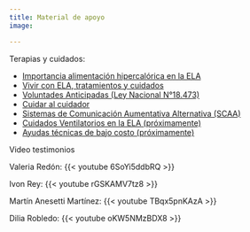 ```yaml
---
title: Material de apoyo
image:

---
```


<p class="f4 b lh-title mb2 primary pt4">Terapias y cuidados:</p>

- [Importancia alimentación hipercalórica en la ELA][1]
- [Vivir con ELA, tratamientos y cuidados][2]
- [Voluntades Anticipadas (Ley Nacional N°18.473)][3]
- [Cuidar al cuidador][4]
- [Sistemas de Comunicación Aumentativa Alternativa (SCAA)][5]
- [Cuidados Ventilatorios en la ELA (próximamente)][6]
- [Ayudas técnicas de bajo costo (próximamente)][7]

[1]: /info-alimentacion-hiperc
[2]: /info-vivir-con-ela
[3]: /info-voluntades-anticipadas
[4]: /info-cuidado-cuidadores
[5]: /info-scaa
[6]: /info-cuidados-ventilatorios
[7]: /info-ayudas-bajo-costos



<p class="f4 b lh-title mb2 primary pt4">Video testimonios</p>

Valeria Redón:
{{< youtube 6SoYi5ddbRQ >}}


Ivon Rey:
{{< youtube rGSKAMV7tz8 >}}


Martín Anesetti Martínez:
{{< youtube TBqx5pnKAzA >}}


Dilia Robledo:
{{< youtube oKW5NMzBDX8 >}}
